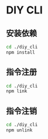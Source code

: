 # DIY CLI

## 安装依赖
```bash
cd ./diy_cli
npm install
```

## 指令注册

```bash
cd ./diy_cli
npm link
```
## 指令注销

```bash
cd ./diy_cli
npm unlink
```